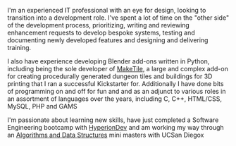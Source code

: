I'm an experienced IT professional with an eye for design, looking to transition into a development role. I've spent a lot of time on the "other side" of the development process, prioritizing, writing and reviewing enhancement requests to develop bespoke systems, testing and documenting newly developed features and designing and delivering training.

I also have experience developing Blender add-ons written in Python, including being the sole developer of [MakeTile](https://maketile.readthedocs.io/en/latest/), a large and complex add-on for creating procedurally generated dungeon tiles and buildings for 3D printing that I ran a successful Kickstarter for. Additionally I have done bits of programming on and off for fun and and as an adjunct to various roles in an assortment of languages over the years, including C, C++, HTML/CSS, MySQL, PHP and GAMS

I'm passionate about learning new skills, have just completed a Software Engineering bootcamp with [HyperionDev](https://www.hyperiondev.com/) and am working my way through an [Algorithms and Data Structures](https://www.edx.org/micromasters/ucsandiegox-algorithms-and-data-structures) mini masters with UCSan Diegox
